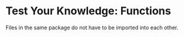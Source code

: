 # Test Your Knowledge: Functions

Files in the same package do not have to be imported into each other.
